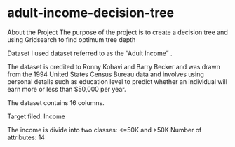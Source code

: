 # adult-income-decision-tree

About the Project
The purpose of the project is to create a decision tree and using Gridsearch to find optimum tree depth

Dataset
I used dataset referred to as the “Adult Income” .

The dataset is credited to Ronny Kohavi and Barry Becker and was drawn from the 1994 United States Census Bureau data and involves using personal details such as education level to predict whether an individual will earn more or less than $50,000 per year.

The dataset contains 16 columns.

Target filed: Income

The income is divide into two classes: <=50K and >50K
Number of attributes: 14
